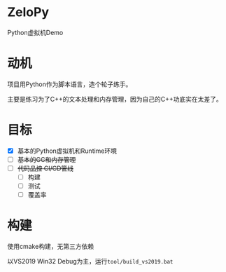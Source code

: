 # ZeloPy

Python虚拟机Demo

# 动机

项目用Python作为脚本语言，造个轮子练手。

主要是练习为了C++的文本处理和内存管理，因为自己的C++功底实在太差了。

# 目标

* [x] 基本的Python虚拟机和Runtime环境
* [ ] ~~基本的GC和内存管理~~
* [ ] ~~代码品控 CI/CD管线~~
    * [ ] 构建
    * [ ] 测试
    * [ ] 覆盖率

# 构建

使用cmake构建，无第三方依赖

以VS2019 Win32 Debug为主，运行`tool/build_vs2019.bat`

